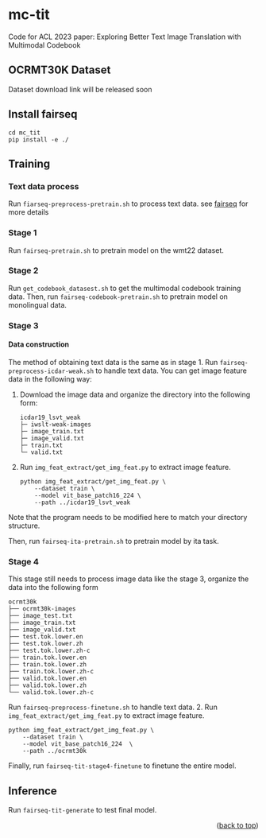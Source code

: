 <!-- GETTING STARTED -->

# mc-tit
Code for ACL 2023 paper: Exploring Better Text Image Translation with Multimodal Codebook


## OCRMT30K Dataset
Dataset download link will be released soon

## Install fairseq
```
cd mc_tit
pip install -e ./
```

## Training
### Text data process
Run `fiarseq-preprocess-pretrain.sh` to process text data.
see [fairseq](https://github.com/facebookresearch/fairseq) for more details
### Stage 1
Run `fairseq-pretrain.sh` to pretrain model on the wmt22 dataset.
### Stage 2
Run `get_codebook_datasest.sh` to get the multimodal codebook training data.
Then, run `fairseq-codebook-pretrain.sh` to pretrain model on monolingual data. 
### Stage 3
#### Data construction
The method of obtaining text data is the same as in stage 1.
Run `fairseq-preprocess-icdar-weak.sh` to handle text data. 
You can get image feature data in the following way:
1. Download the image data and organize the directory into the following form:

    ```
    icdar19_lsvt_weak
    ├─ iwslt-weak-images
    ├─ image_train.txt
    ├─ image_valid.txt
    ├─ train.txt
    └─ valid.txt
    ```
2. Run `img_feat_extract/get_img_feat.py` to extract image feature.
    ```
    python img_feat_extract/get_img_feat.py \
        --dataset train \
        --model vit_base_patch16_224 \
        --path ../icdar19_lsvt_weak
    ```
Note that the program needs to be modified here to match your directory structure.

Then, run `fairseq-ita-pretrain.sh` to pretrain model by ita task.

### Stage 4

This stage still needs to process image data like the stage 3, organize the data into the following form
```
ocrmt30k
├── ocrmt30k-images
├── image_test.txt
├── image_train.txt
├── image_valid.txt
├── test.tok.lower.en
├── test.tok.lower.zh
├── test.tok.lower.zh-c
├── train.tok.lower.en
├── train.tok.lower.zh
├── train.tok.lower.zh-c
├── valid.tok.lower.en
├── valid.tok.lower.zh
└── valid.tok.lower.zh-c
```
Run `fairseq-preprocess-finetune.sh` to handle text data.
2. Run `img_feat_extract/get_img_feat.py` to extract image feature.

```
python img_feat_extract/get_img_feat.py \
    --dataset train \
    --model vit_base_patch16_224  \
    --path ../ocrmt30k
```
Finally, run `fairseq-tit-stage4-finetune` to finetune the entire model.

## Inference
Run `fairseq-tit-generate` to test final model.

<!-- ACKNOWLEDGMENTS -->
<!-- ## Acknowledgments

* []()
* []()
* []() -->

<p align="right">(<a href="#top">back to top</a>)</p>